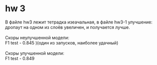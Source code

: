 # hw 3

В файле hw3 лежит тетрадка изеачальная, в файле hw3-1 улучшение: дропаут на одном из слоёв увеличен, и получается лучше.  <br>
 <br>
Скоры неулучшенной модели:   <br>
F1 test - 0.845 )(один из запусков, наиболее удачный) <br>
 <br>
Скоры улучшенной модели:  <br>
F1 test - 0.849 <br>
 <br>
